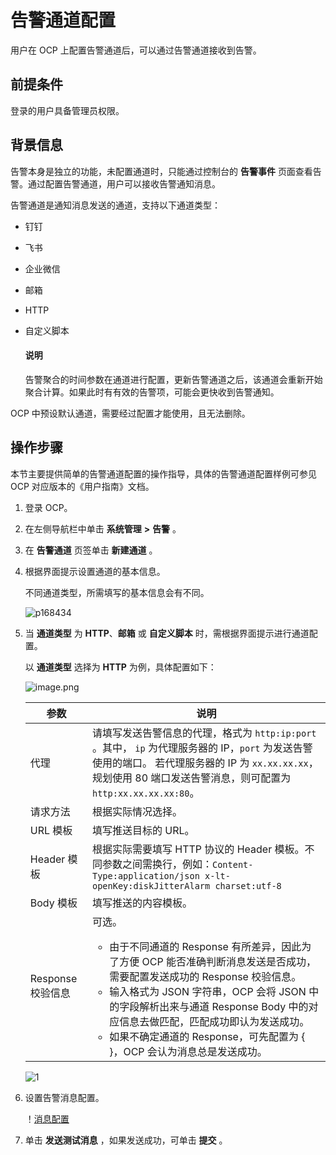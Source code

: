# 告警通道配置

用户在 OCP 上配置告警通道后，可以通过告警通道接收到告警。

## 前提条件

登录的用户具备管理员权限。

## 背景信息

告警本身是独立的功能，未配置通道时，只能通过控制台的 **告警事件** 页面查看告警。通过配置告警通道，用户可以接收告警通知消息。

告警通道是通知消息发送的通道，支持以下通道类型：

* 钉钉

* 飞书

* 企业微信

* 邮箱

* HTTP

* 自定义脚本

  <main id="notice" type='explain'>
  <h4>说明</h4>
  <p>告警聚合的时间参数在通道进行配置，更新告警通道之后，该通道会重新开始聚合计算。如果此时有有效的告警项，可能会更快收到告警通知。</p>
  </main>

OCP 中预设默认通道，需要经过配置才能使用，且无法删除。

## 操作步骤

本节主要提供简单的告警通道配置的操作指导，具体的告警通道配置样例可参见 OCP 对应版本的《用户指南》文档。

1. 登录 OCP。

2. 在左侧导航栏中单击 **系统管理** **\>** **告警** 。

3. 在 **告警通道** 页签单击 **新建通道** 。

4. 根据界面提示设置通道的基本信息。

   不同通道类型，所需填写的基本信息会有不同。

   ![p168434](https://obbusiness-private.oss-cn-shanghai.aliyuncs.com/doc/img/ocp/401/%E5%91%8A%E8%AD%A6%E9%80%9A%E9%81%93%E5%9F%BA%E6%9C%AC%E4%BF%A1%E6%81%AF1.png)

5. 当 **通道类型** 为 **HTTP**、**邮箱** 或 **自定义脚本** 时，需根据界面提示进行通道配置。

    以 **通道类型** 选择为 **HTTP** 为例，具体配置如下：

   ![image.png](https://help-static-aliyun-doc.aliyuncs.com/assets/img/zh-CN/3248190061/p168435.png "image.png")

   |    参数     |              说明              |
   |-----------|------------------------------|
   | 代理      | 	请填写发送告警信息的代理，格式为 `http:ip:port` 。其中， `ip` 为代理服务器的 IP，`port` 为发送告警使用的端口。 若代理服务器的 IP 为 `xx.xx.xx.xx`，规划使用 80 端口发送告警消息，则可配置为 `http:xx.xx.xx.xx:80`。                    |
   | 请求方法        | 根据实际情况选择。                    |
   | URL 模板    | 填写推送目标的 URL。                 |
   | Header 模板 | 根据实际需要填写 HTTP 协议的 Header 模板。不同参数之间需换行，例如：`Content-Type:application/json x-lt-openKey:diskJitterAlarm charset:utf-8` |
   | Body 模板   | 填写推送的内容模板。                   |
   | Response 校验信息|  可选。<ul><li>由于不同通道的 Response 有所差异，因此为了方便 OCP 能否准确判断消息发送是否成功，需要配置发送成功的 Response 校验信息。</li><li>输入格式为 JSON 字符串，OCP 会将 JSON 中的字段解析出来与通道 Response Body 中的对应信息去做匹配，匹配成功即认为发送成功。</li><li>如果不确定通道的 Response，可先配置为 { }，OCP 会认为消息总是发送成功。</li></ul>|

   ![1](https://obbusiness-private.oss-cn-shanghai.aliyuncs.com/doc/img/ocp/401/%E9%80%9A%E9%81%93%E9%85%8D%E7%BD%AE%E6%9B%B4%E6%96%B0-1.png)

6. 设置告警消息配置。

   ！[消息配置](https://obbusiness-private.oss-cn-shanghai.aliyuncs.com/doc/img/ocp/401/%E6%B6%88%E6%81%AF%E9%85%8D%E7%BD%AE-1.png)

7. 单击 **发送测试消息** ，如果发送成功，可单击 **提交** 。
